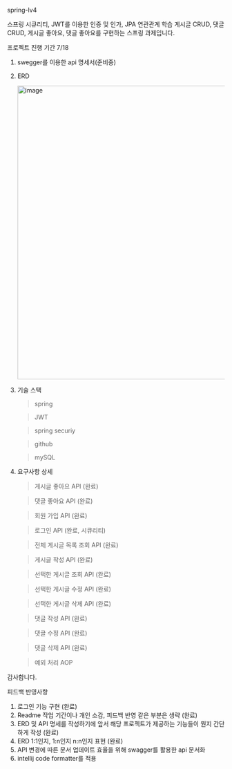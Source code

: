 spring-lv4

스프링 시큐리티, JWT를 이용한 인증 및 인가, JPA 연관관계 학습 게시글 CRUD, 댓글 CRUD, 게시글 좋아요, 댓글 좋아요를 구현하는 스프링 과제입니다.


프로젝트 진행 기간 7/18

1. swegger를 이용한 api 명세서(준비중)
2. ERD

   <img width="680" alt="image" src="https://github.com/yuio7279/spring-lv4/assets/94231335/0e5f5d22-2589-4b76-a3b8-bedc92ea8693">

3. 기술 스택
   > spring
   
   > JWT
   
   > spring securiy
   
   > github
   
   > mySQL

4. 요구사항 상세
   > 게시글 좋아요 API (완료)
   
   > 댓글 좋아요 API (완료)
    
   > 회원 가입 API (완료)
   
   > 로그인 API (완료, 시큐리티)
   
   > 전체 게시글 목록 조회 API  (완료)
   
   > 게시글 작성 API  (완료)
   
   > 선택한 게시글 조회 API  (완료)
   
   > 선택한 게시글 수정 API  (완료)
   
   > 선택한 게시글 삭제 API (완료)
   
   > 댓글 작성 API (완료)
   
   > 댓글 수정 API (완료)
   
   > 댓글 삭제 API (완료)
   
   > 예외 처리 AOP

감사합니다.

피드백 반영사항
1. 로그인 기능 구현   (완료)
2. Readme  작업 기간이나 개인 소감, 피드백 반영 같은 부분은 생략                             (완료)
3. ERD 및 API 명세를 작성하기에 앞서 해당 프로젝트가 제공하는 기능들이 뭔지 간단하게 작성      (완료)
4. ERD 1:1인지, 1:n인지 n:n인지 표현                                                       (완료)
5. API 변경에 따른 문서 업데이트 효율을 위해 swagger를 활용한 api 문서화
6. intellij code formatter를 적용
